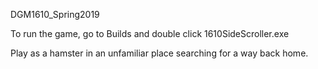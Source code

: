 DGM1610_Spring2019

To run the game, go to Builds and double click 1610SideScroller.exe

Play as a hamster in an unfamiliar place searching for a way back home.
